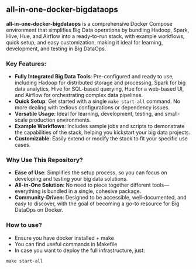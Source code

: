 ## all-in-one-docker-bigdataops

**all-in-one-docker-bigdataops** is a comprehensive Docker Compose environment that simplifies Big Data operations by bundling Hadoop, Spark, Hive, Hue, and Airflow into a ready-to-run stack, with example workflows, quick setup, and easy customization, making it ideal for learning, development, and testing in Big DataOps.

### Key Features:
- **Fully Integrated Big Data Tools**: Pre-configured and ready to use, including Hadoop for distributed storage and processing, Spark for big data analytics, Hive for SQL-based querying, Hue for a web-based UI, and Airflow for orchestrating complex data pipelines.
- **Quick Setup**: Get started with a single `make start-all` command. No more dealing with tedious configurations or dependency issues.
- **Versatile Usage**: Ideal for learning, development, testing, and small-scale production environments.
- **Example Workflows**: Includes sample jobs and scripts to demonstrate the capabilities of the stack, helping you kickstart your big data projects.
- **Customizable**: Easily extend or modify the stack to fit your specific use cases.

### Why Use This Repository?
- **Ease of Use**: Simplifies the setup process, so you can focus on developing and testing your big data solutions.
- **All-in-One Solution**: No need to piece together different tools—everything is bundled in a single, cohesive package.
- **Community-Driven**: Designed to be accessible, well-documented, and easy to discover, with the goal of becoming a go-to resource for Big DataOps on Docker.

### How to use?
- Ensure you have docker installed + make 
- You can find useful commands in Makefile
- In case you want to deploy the full infrastructure, just:
```
make start-all
```